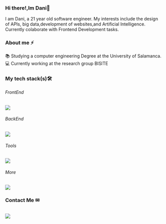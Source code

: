 ### Hi there!,Im Dani👋
I am Dani, a 21 year old software engineer. My interests include the design of APIs, big data,development of websites,and Artificial Intelligence.
Currently colaborate with Frontend Development tasks.
### About me ⚡
📚 Studying a computer engineering Degree at the University of Salamanca.
<br />
💻 Currently working at the research group BISITE
### My tech stack(s)🛠
<p align="center">
  <h6>FrontEnd</h6>
  <a href="https://skillicons.dev">
    <img src="https://skillicons.dev/icons?i=vuejs,bootstrap,html,css,react,nodejs,typescript,js" />
  </a>
</p>
<p align="center">
  <h6>BackEnd</h6>
  <a href="https://skillicons.dev">
    <img src="https://skillicons.dev/icons?i=express,python,java,postgres,mongodb" />
  </a>
</p>
<p align="center">
  <h6>Tools</h6>
  <a href="https://skillicons.dev">
    <img src="https://skillicons.dev/icons?i=github,git,gitlab,docker" />
  </a>
</p>
<p align="center">
  <h6>More</h6>
  <a href="https://skillicons.dev">
    <img src="https://skillicons.dev/icons?i=linux,c,bash" />
  </a>
</p>

### Contact Me ✉
<p align="center">
  <h6></h6>
  <a href="https://www.linkedin.com/in/danimulaas/">
    <img src="https://skillicons.dev/icons?i=linkedin" />
  </a>
</p>
